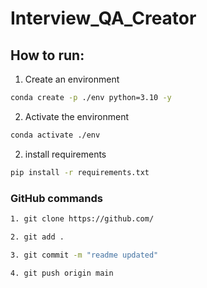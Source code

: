 # Interview_QA_Creator

## How to run:

1. Create an environment

```bash
conda create -p ./env python=3.10 -y

```

2. Activate the environment

```bash
conda activate ./env
```

2. install requirements

```bash
pip install -r requirements.txt
```



### GitHub commands

```bash
1. git clone https://github.com/

2. git add .

3. git commit -m "readme updated"

4. git push origin main

```